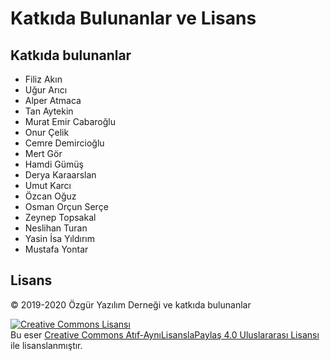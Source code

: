 # Katkıda Bulunanlar ve Lisans

## Katkıda bulunanlar

* Filiz Akın
* Uğur Arıcı
* Alper Atmaca
* Tan Aytekin
* Murat Emir Cabaroğlu
* Onur Çelik
* Cemre Demircioğlu
* Mert Gör
* Hamdi Gümüş
* Derya Karaarslan
* Umut Karcı
* Özcan Oğuz
* Osman Orçun Serçe
* Zeynep Topsakal
* Neslihan Turan
* Yasin İsa Yıldırım
* Mustafa Yontar

## Lisans

© 2019-2020 Özgür Yazılım Derneği ve katkıda bulunanlar

<a rel="license" href="http://creativecommons.org/licenses/by-sa/4.0/"><img alt="Creative Commons Lisansı" style="border-width:0" src="https://i.creativecommons.org/l/by-sa/4.0/88x31.png" /></a><br />Bu eser <a rel="license" href="http://creativecommons.org/licenses/by-sa/4.0/"> Creative Commons Atıf-AynıLisanslaPaylaş 4.0 Uluslararası Lisansı</a> ile lisanslanmıştır.
